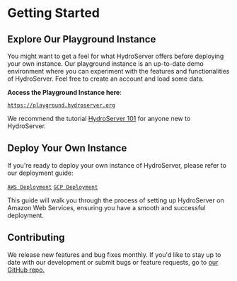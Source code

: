 # Getting Started

## Explore Our Playground Instance

You might want to get a feel for what HydroServer offers before deploying your own instance. Our playground instance is an up-to-date demo environment where you can experiment with the features and functionalities of HydroServer. Feel free to create an account and load some data.

**Access the Playground Instance here**:

[`https://playground.hydroserver.org`](https://playground.hydroserver.org)

We recommend the tutorial [HydroServer 101](/tutorials/hydroserver-101.md) for anyone new to HydroServer.

## Deploy Your Own Instance

If you're ready to deploy your own instance of HydroServer, please refer to our deployment guide:

[`AWS Deployment`](../deployment/aws/manage-aws-deployment.md)
[`GCP Deployment`](../deployment/gcp/manage-gcp-deployment.md)

This guide will walk you through the process of setting up HydroServer on Amazon Web Services, ensuring you have a smooth and successful deployment.

## Contributing

We release new features and bug fixes monthly. If you'd like to stay up to date with our development or submit bugs or feature requests, go to [our GitHub repo.](https://github.com/hydroserver2/hydroserver)
